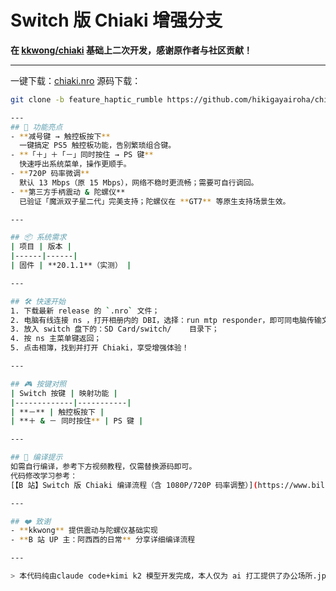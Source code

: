 # Switch 版 Chiaki 增强分支  
**在 [kkwong/chiaki](https://git.sr.ht/~kkwong/chiaki) 基础上二次开发，感谢原作者与社区贡献！**

---
一键下载：[chiaki.nro](https://github.com/hikigayairoha/chiaki-switch/releases/download/v2.2.0-chiaki-switch/chiaki.nro)
源码下载：
```bash
git clone -b feature_haptic_rumble https://github.com/hikigayairoha/chiaki-switch.git

---
## 🚀 功能亮点
- **减号键 → 触控板按下**  
  一键搞定 PS5 触控板功能，告别繁琐组合键。  
- **「＋」＋「－」同时按住 → PS 键**  
  快速呼出系统菜单，操作更顺手。  
- **720P 码率微调**  
  默认 13 Mbps（原 15 Mbps），网络不稳时更流畅；需要可自行调回。  
- **第三方手柄震动 & 陀螺仪**  
  已验证「魔派双子星二代」完美支持；陀螺仪在 **GT7** 等原生支持场景生效。  

---

## 📦 系统需求
| 项目 | 版本 |
|------|------|
| 固件 | **20.1.1**（实测） |

---

## 🛠️ 快速开始
1. 下载最新 release 的 `.nro` 文件；
2. 电脑有线连接 ns ，打开相册内的 DBI，选择：run mtp responder，即可同电脑传输文件；
3. 放入 switch 盘下的：SD Card/switch/    目录下；
4. 按 ns 主菜单键返回；
5. 点击相簿，找到并打开 Chiaki，享受增强体验！

---

## 🎮 按键对照
| Switch 按键 | 映射功能 |
|-------------|-----------|
| **－** | 触控板按下 |
| **＋ & － 同时按住** | PS 键 |

---

## 📝 编译提示
如需自行编译，参考下方视频教程，仅需替换源码即可。  
代码修改学习参考：  
[【B 站】Switch 版 Chiaki 编译流程（含 1080P/720P 码率调整）](https://www.bilibili.com/video/BV12f421S7v3)

---

## ❤️ 致谢
- **kkwong** 提供震动与陀螺仪基础实现  
- **B 站 UP 主：阿西西的日常** 分享详细编译流程  

---

> 本代码纯由claude code+kimi k2 模型开发完成，本人仅为 ai 打工提供了办公场所.jpg，所以遇到问题积极联系 ai 而不是我.jpg
